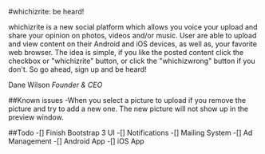 #whichizrite: be heard!

whichizrite is a new social platform which allows you voice your upload and share your opinion on photos, videos and/or music. User are able to upload and view content on their Android and iOS devices, as well as, your favorite web browser. The idea is simple, if you like the posted content click the checkbox or "whichizrite" button, or click the "whichizwrong" button if you don't. So go ahead, sign up and be heard!

Dane Wilson
*Founder & CEO*

##Known issues
-When you select a picture to upload if you remove the picture and try to add a new one. The new picture will not show up in the preview window.

##Todo
-[] Finish Bootstrap 3 UI
-[] Notifications
-[] Mailing System
-[] Ad Management
-[] Android App
-[] iOS App